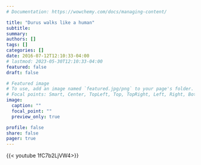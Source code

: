```yaml
---
# Documentation: https://wowchemy.com/docs/managing-content/

title: "Durus walks like a human"
subtitle: 
summary: 
authors: []
tags: []
categories: []
date: 2016-07-12T12:10:33-04:00
# lastmod: 2023-05-30T12:10:33-04:00
featured: false
draft: false

# Featured image
# To use, add an image named `featured.jpg/png` to your page's folder.
# Focal points: Smart, Center, TopLeft, Top, TopRight, Left, Right, BottomLeft, Bottom, BottomRight.
image:
  caption: ""
  focal_point: ""
  preview_only: true

profile: false
share: false
pager: true
---
```




{{< youtube 1fC7b2LjVW4>}}